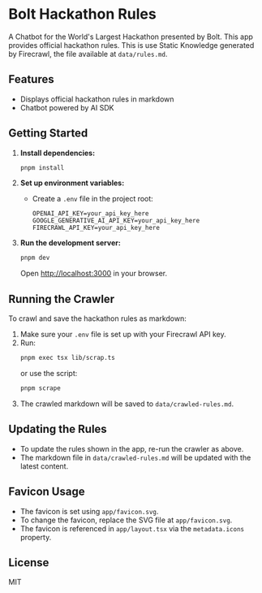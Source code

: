 # Bolt Hackathon Rules

A Chatbot for the World's Largest Hackathon presented by Bolt. This app provides official hackathon rules. This is use Static Knowledge generated by Firecrawl, the file available at `data/rules.md`.

## Features
- Displays official hackathon rules in markdown
- Chatbot powered by AI SDK

## Getting Started

1. **Install dependencies:**
   ```bash
   pnpm install
   ```

2. **Set up environment variables:**
   - Create a `.env` file in the project root:
     ```env
     OPENAI_API_KEY=your_api_key_here
     GOOGLE_GENERATIVE_AI_API_KEY=your_api_key_here
     FIRECRAWL_API_KEY=your_api_key_here
     ```

3. **Run the development server:**
   ```bash
   pnpm dev
   ```
   Open [http://localhost:3000](http://localhost:3000) in your browser.

## Running the Crawler

To crawl and save the hackathon rules as markdown:

1. Make sure your `.env` file is set up with your Firecrawl API key.
2. Run:
   ```bash
   pnpm exec tsx lib/scrap.ts
   ```
   or use the script:
   ```bash
   pnpm scrape
   ```
3. The crawled markdown will be saved to `data/crawled-rules.md`.

## Updating the Rules

- To update the rules shown in the app, re-run the crawler as above.
- The markdown file in `data/crawled-rules.md` will be updated with the latest content.

## Favicon Usage

- The favicon is set using `app/favicon.svg`.
- To change the favicon, replace the SVG file at `app/favicon.svg`.
- The favicon is referenced in `app/layout.tsx` via the `metadata.icons` property.

## License

MIT
